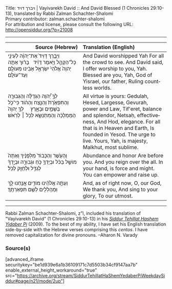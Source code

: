 <html>
<head></head>
<body>
Title: ויברך דויד | Vayivarekh David :: And David Blessed (1 Chronicles 29:10-13), translated by Rabbi Zalman Schachter-Shalomi<br />
Primary contributor: zalman.schachter-shalomi<br />
For attribution and license, please consult the following URL: <a href="http://opensiddur.org/?p=21008">http://opensiddur.org/?p=21008</a>
<p />
<hr />

<table style="margin-left: auto;margin-right: auto;" class="draggable">
<thead><tr><th id="x" style="text-align: right;">Source (Hebrew)</th><th style="text-align: left;">Translation (English)</th></tr></thead>
<tbody>
<tr><td style="vertical-align:top;" width="46%">
<div class="liturgy" lang="he">
וַיְבָ֤רֶךְ דָּוִיד֙ אֶת־יְהוָ֔ה 
לְעֵינֵ֖י כָּל־הַקָּהָ֑ל 
וַיֹּ֣אמֶר דָּוִ֗יד 
&nbsp;
בָּר֨וּךְ אַתָּ֤ה יְהוָה֙ 
אֱלֹהֵי֙ יִשְׂרָאֵ֣ל אָבִ֔ינוּ 
מֵעוֹלָ֖ם וְעַד־עוֹלָֽם׃
</span></div></td>
 
<td style="vertical-align:top;" width="53%">
<div class="english" lang="en">
And David worshipped Yah
For all the crowd to see.
And David said,
I offer worship to you, Yah.
Blessed are you, Yah, 
God of Yisrael, our father,
Ruling countless worlds.
</div></td></tr>


<tr><td style="vertical-align:top;" width="46%">
<div class="liturgy" lang="he">
לְךָ֣ יְ֠הוָה 
הַגְּדֻלָּ֨ה 
וְהַגְּבוּרָ֤ה 
וְהַתִּפְאֶ֙רֶת֙ 
וְהַנֵּ֣צַח 
וְהַה֔וֹד 
כִּי־כֹ֖ל בַּשָּׁמַ֣יִם וּבָאָ֑רֶץ 
&nbsp;
&nbsp;
לְךָ֤ יְהוָה֙ הַמַּמְלָכָ֔ה 
וְהַמִּתְנַשֵּׂ֖א לְכֹ֥ל ׀ לְרֹֽאשׁ׃
</span></div></td>
 
<td style="vertical-align:top;" width="53%">
<div class="english" lang="en">
All virtue is yours:
Gedulah, Ḥesed, Largesse,
Gevurah, power and Law,
Tif'eret, balance and splendor,
Netsaḥ, effectiveness,
And Hod, elegance.
For all that is in Heaven and Earth, 
Is founded in Yesod.
The urge to live.
Yours, Yah, is majesty,
Malkhut, most sublime.
</div></td></tr>


<tr><td style="vertical-align:top;" width="46%">
<div class="liturgy" lang="he">
וְהָעֹ֤שֶׁר וְהַכָּבוֹד֙ 
מִלְּפָנֶ֔יךָ 
וְאַתָּה֙ מוֹשֵׁ֣ל בַּכֹּ֔ל 
וּבְיָדְךָ֖ כֹּ֣חַ וּגְבוּרָ֑ה 
וּבְיָ֣דְךָ֔ לְגַדֵּ֥ל וּלְחַזֵּ֖ק לַכֹּֽל׃
</span></div></td>
 
<td style="vertical-align:top;" width="53%">
<div class="english" lang="en">
Abundance and honor 
Are before you.
And you reign over the all.
In your hand, is force and might.
You can empower and raise up.
</div></td></tr>


<tr><td style="vertical-align:top;" width="46%">
<div class="liturgy" lang="he">
וְעַתָּ֣ה 
אֱלֹהֵ֔ינוּ 
מוֹדִ֥ים אֲנַ֖חְנוּ לָ֑ךְ 
וּֽמְהַֽלְלִ֖ים לְשֵׁ֥ם 
תִּפְאַרְתֶּֽךָ׃
</span></div></td>
 
<td style="vertical-align:top;" width="53%">
<div class="english" lang="en">
And, as of right now,
O, our God, 
We thank you,
And sing to your glory,
To our utmost.
</div></td></tr>
</tbody></table>

<hr />

Rabbi Zalman Schachter-Shalomi, z”l, included his translation of "Vayivarekh David" (1 Chronicles 29:10-13) in his <em><a href="https://opensiddur.org/siddurim/ha-ari/neo-hasidut/reb-zalmans-open-siddur-tehillat-hashem/">Siddur Tehillat Hashem Yidaber Pi</a></em> (2009). To the best of my ability, I have set his English translation side-by-side with the Hebrew verses comprising this <em>centos</em>. I have removed capitalization for divine pronouns. –Aharon N. Varady

<h3>Source(s)</h3>

[advanced_iframe securitykey="be1d939e6a1b36109171c7d5503b34cf9147aa7b" enable_external_height_workaround="true" src="https://archive.org/stream/SiddurTehillatHaShemYedaberPiWeekdaySiddur#page/n21/mode/2up"]
</body>
</html>